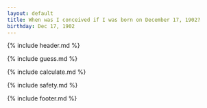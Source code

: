 ```yaml
---
layout: default
title: When was I conceived if I was born on December 17, 1902?
birthday: Dec 17, 1902
---
```


{% include header.md %}

{% include guess.md %}

{% include calculate.md %}

{% include safety.md %}

{% include footer.md %}



